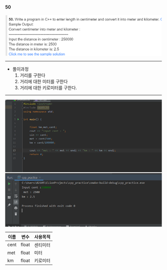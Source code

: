 #### 50

<img src="./50문제.PNG">

***

- 풀이과정
  1. 거리를 구한다
  2. 거리에 대한 미터를 구한다
  3. 거리에 대한 키로미터를 구한다.

***

<img src="./50소스.PNG">

<img src="./50답.PNG">

| 이름 | 변수  | 사용목적 |
| ---- | ----- | -------- |
| cent | float | 센티미터 |
| met  | float | 미터     |
| km   | float | 키로미터 |

